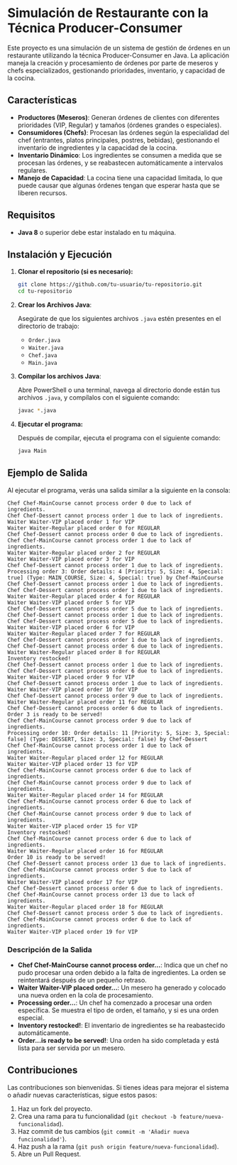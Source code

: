 # Simulación de Restaurante con la Técnica Producer-Consumer

Este proyecto es una simulación de un sistema de gestión de órdenes en un restaurante utilizando la técnica Producer-Consumer en Java. La aplicación maneja la creación y procesamiento de órdenes por parte de meseros y chefs especializados, gestionando prioridades, inventario, y capacidad de la cocina.

## Características

- **Productores (Meseros)**: Generan órdenes de clientes con diferentes prioridades (VIP, Regular) y tamaños (órdenes grandes o especiales).
- **Consumidores (Chefs)**: Procesan las órdenes según la especialidad del chef (entrantes, platos principales, postres, bebidas), gestionando el inventario de ingredientes y la capacidad de la cocina.
- **Inventario Dinámico**: Los ingredientes se consumen a medida que se procesan las órdenes, y se reabastecen automáticamente a intervalos regulares.
- **Manejo de Capacidad**: La cocina tiene una capacidad limitada, lo que puede causar que algunas órdenes tengan que esperar hasta que se liberen recursos.

## Requisitos

- **Java 8** o superior debe estar instalado en tu máquina.

## Instalación y Ejecución

1. **Clonar el repositorio (si es necesario):**

    ```bash
    git clone https://github.com/tu-usuario/tu-repositorio.git
    cd tu-repositorio
    ```

2. **Crear los Archivos Java**:

   Asegúrate de que los siguientes archivos `.java` estén presentes en el directorio de trabajo:
   - `Order.java`
   - `Waiter.java`
   - `Chef.java`
   - `Main.java`

3. **Compilar los archivos Java**:

    Abre PowerShell o una terminal, navega al directorio donde están tus archivos `.java`, y compílalos con el siguiente comando:

    ```bash
    javac *.java
    ```

4. **Ejecutar el programa:**

    Después de compilar, ejecuta el programa con el siguiente comando:

    ```bash
    java Main
    ```

## Ejemplo de Salida

Al ejecutar el programa, verás una salida similar a la siguiente en la consola:
```plaintext
Chef Chef-MainCourse cannot process order 0 due to lack of ingredients.
Chef Chef-Dessert cannot process order 1 due to lack of ingredients.
Waiter Waiter-VIP placed order 1 for VIP
Waiter Waiter-Regular placed order 0 for REGULAR
Chef Chef-Dessert cannot process order 0 due to lack of ingredients.
Chef Chef-MainCourse cannot process order 1 due to lack of ingredients.
Waiter Waiter-Regular placed order 2 for REGULAR
Waiter Waiter-VIP placed order 3 for VIP
Chef Chef-Dessert cannot process order 1 due to lack of ingredients.
Processing order 3: Order details: 4 [Priority: 5, Size: 4, Special: true] (Type: MAIN_COURSE, Size: 4, Special: true) by Chef-MainCourse
Chef Chef-Dessert cannot process order 1 due to lack of ingredients.
Chef Chef-Dessert cannot process order 1 due to lack of ingredients.
Waiter Waiter-Regular placed order 4 for REGULAR
Waiter Waiter-VIP placed order 5 for VIP
Chef Chef-Dessert cannot process order 5 due to lack of ingredients.
Chef Chef-Dessert cannot process order 1 due to lack of ingredients.
Chef Chef-Dessert cannot process order 5 due to lack of ingredients.
Waiter Waiter-VIP placed order 6 for VIP
Waiter Waiter-Regular placed order 7 for REGULAR
Chef Chef-Dessert cannot process order 1 due to lack of ingredients.
Chef Chef-Dessert cannot process order 6 due to lack of ingredients.
Waiter Waiter-Regular placed order 8 for REGULAR
Inventory restocked!
Chef Chef-Dessert cannot process order 1 due to lack of ingredients.
Chef Chef-Dessert cannot process order 6 due to lack of ingredients.
Waiter Waiter-VIP placed order 9 for VIP
Chef Chef-Dessert cannot process order 1 due to lack of ingredients.
Waiter Waiter-VIP placed order 10 for VIP
Chef Chef-Dessert cannot process order 9 due to lack of ingredients.
Waiter Waiter-Regular placed order 11 for REGULAR
Chef Chef-Dessert cannot process order 6 due to lack of ingredients.
Order 3 is ready to be served!
Chef Chef-MainCourse cannot process order 9 due to lack of ingredients.
Processing order 10: Order details: 11 [Priority: 5, Size: 3, Special: false] (Type: DESSERT, Size: 3, Special: false) by Chef-Dessert
Chef Chef-MainCourse cannot process order 1 due to lack of ingredients.
Waiter Waiter-Regular placed order 12 for REGULAR
Waiter Waiter-VIP placed order 13 for VIP
Chef Chef-MainCourse cannot process order 6 due to lack of ingredients.
Chef Chef-MainCourse cannot process order 9 due to lack of ingredients.
Waiter Waiter-Regular placed order 14 for REGULAR
Chef Chef-MainCourse cannot process order 6 due to lack of ingredients.
Chef Chef-MainCourse cannot process order 9 due to lack of ingredients.
Waiter Waiter-VIP placed order 15 for VIP
Inventory restocked!
Chef Chef-MainCourse cannot process order 6 due to lack of ingredients.
Waiter Waiter-Regular placed order 16 for REGULAR
Order 10 is ready to be served!
Chef Chef-Dessert cannot process order 13 due to lack of ingredients.
Chef Chef-MainCourse cannot process order 5 due to lack of ingredients.
Waiter Waiter-VIP placed order 17 for VIP
Chef Chef-Dessert cannot process order 6 due to lack of ingredients.
Chef Chef-MainCourse cannot process order 13 due to lack of ingredients.
Waiter Waiter-Regular placed order 18 for REGULAR
Chef Chef-Dessert cannot process order 5 due to lack of ingredients.
Chef Chef-MainCourse cannot process order 6 due to lack of ingredients.
Waiter Waiter-VIP placed order 19 for VIP
```

### Descripción de la Salida

- **Chef Chef-MainCourse cannot process order...**: Indica que un chef no pudo procesar una orden debido a la falta de ingredientes. La orden se reintentará después de un pequeño retraso.
- **Waiter Waiter-VIP placed order...**: Un mesero ha generado y colocado una nueva orden en la cola de procesamiento.
- **Processing order...**: Un chef ha comenzado a procesar una orden específica. Se muestra el tipo de orden, el tamaño, y si es una orden especial.
- **Inventory restocked!**: El inventario de ingredientes se ha reabastecido automáticamente.
- **Order...is ready to be served!**: Una orden ha sido completada y está lista para ser servida por un mesero.

## Contribuciones

Las contribuciones son bienvenidas. Si tienes ideas para mejorar el sistema o añadir nuevas características, sigue estos pasos:

1. Haz un fork del proyecto.
2. Crea una rama para tu funcionalidad (`git checkout -b feature/nueva-funcionalidad`).
3. Haz commit de tus cambios (`git commit -m 'Añadir nueva funcionalidad'`).
4. Haz push a la rama (`git push origin feature/nueva-funcionalidad`).
5. Abre un Pull Request.

